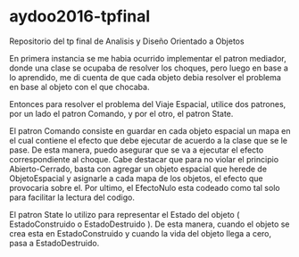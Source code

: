 # aydoo2016-tpfinal
Repositorio del tp final de Analisis y Diseño Orientado a Objetos

En primera instancia se me habia ocurrido implementar el patron mediador, donde una clase se ocupaba de resolver los choques, pero luego en base a lo aprendido, me di cuenta de que cada objeto debia resolver el problema en base al objeto con el que chocaba.

Entonces para resolver el problema del Viaje Espacial, utilice dos patrones, por un lado el patron Comando, y por el otro, el patron State.

El patron Comando consiste en guardar en cada objeto espacial un mapa en el cual contiene el efecto que debe ejecutar de acuerdo a la clase que se le pase.
De esta manera, puedo asegurar que se va a ejecutar el efecto correspondiente al choque.
Cabe destacar que para no violar el principio Abierto-Cerrado, basta con agregar un objeto espacial que herede de ObjetoEspacial 
y asignarle a cada mapa de los objetos, el efecto que provocaria sobre el. 
Por ultimo, el EfectoNulo esta codeado como tal solo para facilitar la lectura del codigo.

El patron State lo utilizo para representar el Estado del objeto ( EstadoConstruido o EstadoDestruido ). 
De esta manera, cuando el objeto se crea esta en EstadoConstruido y cuando la vida del objeto llega a cero, pasa a EstadoDestruido.